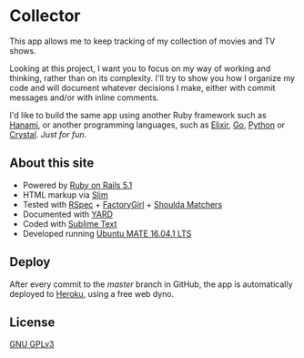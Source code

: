 # Collector

This app allows me to keep tracking of my collection of movies and TV shows.

Looking at this project, I want you to focus on my way of working and thinking, rather than on its complexity. I'll try to show you how I organize my code and will document whatever decisions I make, either with commit messages and/or with inline comments.

I'd like to build the same app using another Ruby framework such as [Hanami](http://hanamirb.org/), or another programming languages, such as [Elixir](http://elixir-lang.org/), [Go](https://golang.org/), [Python](https://www.python.org/) or [Crystal](https://crystal-lang.org/). *Just for fun*.

## About this site

* Powered by [Ruby on Rails 5.1](http://rubyonrails.org/)
* HTML markup via [Slim](http://slim-lang.com/)
* Tested with [RSpec](http://rspec.info/) + [FactoryGirl](https://github.com/thoughtbot/factory_girl_rails) + [Shoulda Matchers](http://matchers.shoulda.io/)
* Documented with [YARD](http://yardoc.org/)
* Coded with [Sublime Text](https://www.sublimetext.com/)
* Developed running [Ubuntu MATE 16.04.1 LTS](https://ubuntu-mate.org/)

## Deploy

After every commit to the *master* branch in GitHub, the app is automatically deployed to [Heroku](https://www.heroku.com/), using a free web dyno.

## License

[GNU GPLv3](http://choosealicense.com/licenses/gpl-3.0/)
